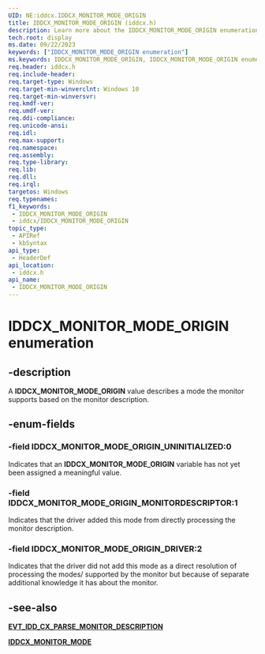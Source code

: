 ```yaml
---
UID: NE:iddcx.IDDCX_MONITOR_MODE_ORIGIN
title: IDDCX_MONITOR_MODE_ORIGIN (iddcx.h)
description: Learn more about the IDDCX_MONITOR_MODE_ORIGIN enumeration.
tech.root: display
ms.date: 09/22/2023
keywords: ["IDDCX_MONITOR_MODE_ORIGIN enumeration"]
ms.keywords: IDDCX_MONITOR_MODE_ORIGIN, IDDCX_MONITOR_MODE_ORIGIN enumeration [Display Devices], IDDCX_MONITOR_MODE_ORIGIN_DRIVER, IDDCX_MONITOR_MODE_ORIGIN_MONITORDESCRIPTOR, IDDCX_MONITOR_MODE_ORIGIN_UNINITIALIZED, display.iddcx_monitor_mode_origin, iddcx/IDDCX_MONITOR_MODE_ORIGIN, iddcx/IDDCX_MONITOR_MODE_ORIGIN_DRIVER, iddcx/IDDCX_MONITOR_MODE_ORIGIN_MONITORDESCRIPTOR, iddcx/IDDCX_MONITOR_MODE_ORIGIN_UNINITIALIZED
req.header: iddcx.h
req.include-header: 
req.target-type: Windows
req.target-min-winverclnt: Windows 10
req.target-min-winversvr: 
req.kmdf-ver: 
req.umdf-ver: 
req.ddi-compliance: 
req.unicode-ansi: 
req.idl: 
req.max-support: 
req.namespace: 
req.assembly: 
req.type-library: 
req.lib: 
req.dll: 
req.irql: 
targetos: Windows
req.typenames: 
f1_keywords:
 - IDDCX_MONITOR_MODE_ORIGIN
 - iddcx/IDDCX_MONITOR_MODE_ORIGIN
topic_type:
 - APIRef
 - kbSyntax
api_type:
 - HeaderDef
api_location:
 - iddcx.h
api_name:
 - IDDCX_MONITOR_MODE_ORIGIN
---
```


# IDDCX_MONITOR_MODE_ORIGIN enumeration

## -description

A **IDDCX_MONITOR_MODE_ORIGIN** value describes a mode the monitor supports based on the monitor description.

## -enum-fields

### -field IDDCX_MONITOR_MODE_ORIGIN_UNINITIALIZED:0

Indicates that an **IDDCX_MONITOR_MODE_ORIGIN** variable has not yet been assigned a meaningful value.

### -field IDDCX_MONITOR_MODE_ORIGIN_MONITORDESCRIPTOR:1

Indicates that the driver added this mode from directly processing the monitor description.

### -field IDDCX_MONITOR_MODE_ORIGIN_DRIVER:2

Indicates that the driver did not add this mode as a direct resolution of processing the modes/ supported by the monitor but because of separate additional knowledge it has about the monitor.

## -see-also

[**EVT_IDD_CX_PARSE_MONITOR_DESCRIPTION**](nc-iddcx-evt_idd_cx_parse_monitor_description.md)

[**IDDCX_MONITOR_MODE**](ns-iddcx-iddcx_monitor_mode.md)
